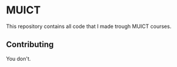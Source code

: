 MUICT
=====

This repository contains all code that I made trough MUICT courses.

Contributing
------------

You don't.
